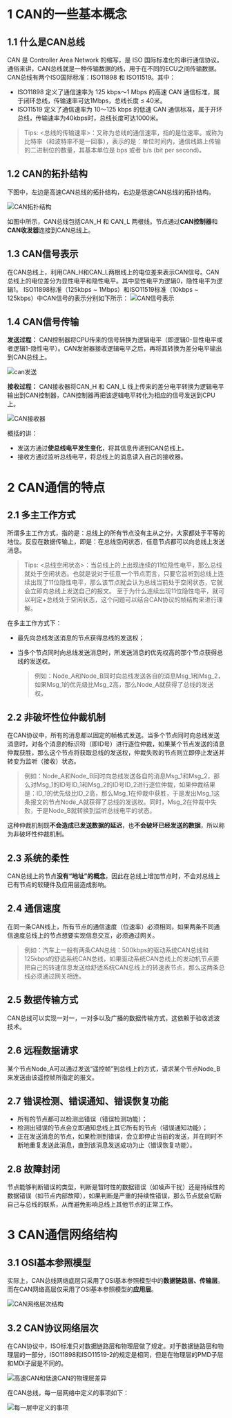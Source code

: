# 1 CAN的一些基本概念

## 1.1 什么是CAN总线

CAN 是 Controller Area Network 的缩写，是 ISO 国际标准化的串行通信协议。通俗来讲，CAN总线就是一种传输数据的线，用于在不同的ECU之间传输数据。
CAN总线有两个ISO国际标准：ISO11898 和 ISO11519。其中：

- ISO11898 定义了通信速率为 125 kbps～1 Mbps 的高速 CAN 通信标准，属于闭环总线，传输速率可达1Mbps，总线长度 ≤ 40米。
- ISO11519 定义了通信速率为 10～125 kbps 的低速 CAN 通信标准，属于开环总线，传输速率为40kbps时，总线长度可达1000米。

> Tips: <总线的传输速率>：又称为总线的通信速率，指的是位速率。或称为比特率（和波特率不是一回事），表示的是：单位时间内，通信线路上传输的二进制位的数量，其基本单位是 bps 或者 b/s (bit per second)。

## 1.2 CAN的拓扑结构

下图中，左边是高速CAN总线的拓扑结构，右边是低速CAN总线的拓扑结构。

![CAN拓扑结构](D:\software\typora\work\Embed-dev-note\CAN\CAN_img\70)

如图中所示，CAN总线包括CAN_H 和 CAN_L 两根线。节点通过**CAN控制器**和**CAN收发器**连接到CAN总线上。

## 1.3 CAN信号表示

在CAN总线上，利用CAN_H和CAN_L两根线上的电位差来表示CAN信号。CAN总线上的电位差分为显性电平和隐性电平。其中显性电平为逻辑0，隐性电平为逻辑1。
ISO11898标准（125kbps ~ 1Mbps）和ISO11519标准（10kbps ~ 125kbps）中CAN信号的表示分别如下所示：
![CAN信号表示](D:\software\typora\work\Embed-dev-note\CAN\CAN_img\70-16352424118482)

## 1.4 CAN信号传输

**发送过程：**
CAN控制器将CPU传来的信号转换为逻辑电平（即逻辑0-显性电平或者逻辑1-隐性电平）。CAN发射器接收逻辑电平之后，再将其转换为差分电平输出到CAN总线上。

![can发送](D:\software\typora\work\Embed-dev-note\CAN\CAN_img\can发送.jpg)

**接收过程：**
CAN接收器将CAN_H 和 CAN_L 线上传来的差分电平转换为逻辑电平输出到CAN控制器，CAN控制器再把该逻辑电平转化为相应的信号发送到CPU上。

![CAN接收器](D:\software\typora\work\Embed-dev-note\CAN\CAN_img\70-16352976257974)

概括的讲：

- 发送方通过**使总线电平发生变化**，将其信息传递到CAN总线上。
- 接收方通过监听总线电平，将总线上的消息读入自己的接收器。



# 2 CAN通信的特点

## 2.1 多主工作方式

所谓多主工作方式，指的是：总线上的所有节点没有主从之分，大家都处于平等的地位。反应在数据传输上，即是：在总线空闲状态，任意节点都可以向总线上发送消息。

> Tips: <总线空闲状态>：当总线上的上出现连续的11位隐性电平，那么总线就处于空闲状态。也就是说对于任意一个节点而言，只要它监听到总线上连续出现了11位隐性电平，那么该节点就会认为总线当前处于空闲状态，它就会立即向总线上发送自己的报文。
> 至于为什么连续出现11位隐性电平，就可以判定+总线处于空闲状态，这个问题可以结合CAN协议的帧结构来进行理解。

在多主工作方式下：

- 最先向总线发送消息的节点获得总线的发送权；

- 当多个节点同时向总线发送消息时，所发送消息的优先权高的那个节点获得总线的发送权。

  > 例如：Node_A和Node_B同时向总线发送各自的消息Msg_1和Msg_2，如果Msg_1的优先级比Msg_2高，那么Node_A就获得了总线的发送权。

## 2.2 非破坏性位仲裁机制

在CAN协议中，所有的消息都以固定的帧格式发送。当多个节点同时向总线发送消息时，对各个消息的标识符（即ID号）进行逐位仲裁，如果某个节点发送的消息仲裁获胜，那么这个节点将获取总线的发送权，仲裁失败的节点则立即停止发送并转变为监听（接收）状态。

> 例如：Node_A和Node_B同时向总线发送各自的消息Msg_1和Msg_2，那么对Msg_1的ID号ID_1和Msg_2的ID号ID_2进行逐位仲裁，如果仲裁结果是：ID_1的优先级比ID_2高，那么Msg_1在仲裁中获胜，于是发出Msg_1这条报文的节点Node_A就获得了总线的发送权。同时，Msg_2在仲裁中失败，于是Node_B就转换到监听总线电平的状态。

这种仲裁机制既**不会造成已发送数据的延迟**，也**不会破坏已经发送的数据**，所以称为非破坏性仲裁机制。

## 2.3 系统的柔性

CAN总线上的节点**没有“地址”的概念**，因此在总线上增加节点时，不会对总线上已有节点的软硬件及应用层造成影响。

## 2.4 通信速度

在同一条CAN线上，所有节点的通信速度（位速率）必须相同，如果两条不同通信速度总线上的节点想要实现信息交互，必须通过网关。

> 例如：汽车上一般有两条CAN总线：500kbps的驱动系统CAN总线和125kbps的舒适系统CAN总线，如果驱动系统CAN总线上的发动机节点要把自己的转速信息发送给舒适系统CAN总线上的转速表节点，那么这两条总线必须通过网关相连。

## 2.5 数据传输方式

CAN总线可以实现一对一，一对多以及广播的数据传输方式，这依赖于验收滤波技术。

## 2.6 远程数据请求

某个节点Node_A可以通过发送“遥控帧”到总线上的方式，请求某个节点Node_B来发送由该遥控帧所指定的报文。

## 2.7 错误检测、错误通知、错误恢复功能

- 所有的节点都可以检测出错误（错误检测功能）；
- 检测出错误的节点会立即通知总线上其它所有的节点（错误通知功能）；
- 正在发送消息的节点，如果检测到错误，会立即停止当前的发送，并在同时不断地重复发送此消息，直到该消息发送成功为止（错误恢复功能）。

## 2.8 故障封闭

节点能够判断错误的类型，判断是暂时性的数据错误（如噪声干扰）还是持续性的数据错误（如节点内部故障），如果判断是严重的持续性错误，那么节点就会切断自己与总线的联系，从而避免影响总线上其他节点的正常工作。



# 3 CAN通信网络结构

## 3.1 OSI基本参照模型

实际上，CAN总线网络底层只采用了OSI基本参照模型中的**数据链路层、传输层**。而在CAN网络高层仅采用了OSI基本参照模型的**应用层**。

![CAN网络层次结构](D:\software\typora\work\Embed-dev-note\CAN\CAN_img\70-16352986709716)

## 3.2 CAN协议网络层次

在CAN协议中，ISO标准只对数据链路层和物理层做了规定。对于数据链路层和物理层的一部分，ISO11898和ISO11519-2的规定是相同，但是在物理层的PMD子层和MDI子层是不同的。

![高速CAN和低速CAN的物理层差异](D:\software\typora\work\Embed-dev-note\CAN\CAN_img\70-16352987086758)

在CAN总线，每一层网络中定义的事项如下：

![每一层中定义的事项](D:\software\typora\work\Embed-dev-note\CAN\CAN_img\70-163529873923510)

